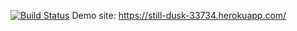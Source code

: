 [![Build Status](https://travis-ci.org/Grisworld/myDemoApp.svg?branch=master)](https://travis-ci.org/Grisworld/myDemoApp)
Demo site: https://still-dusk-33734.herokuapp.com/
